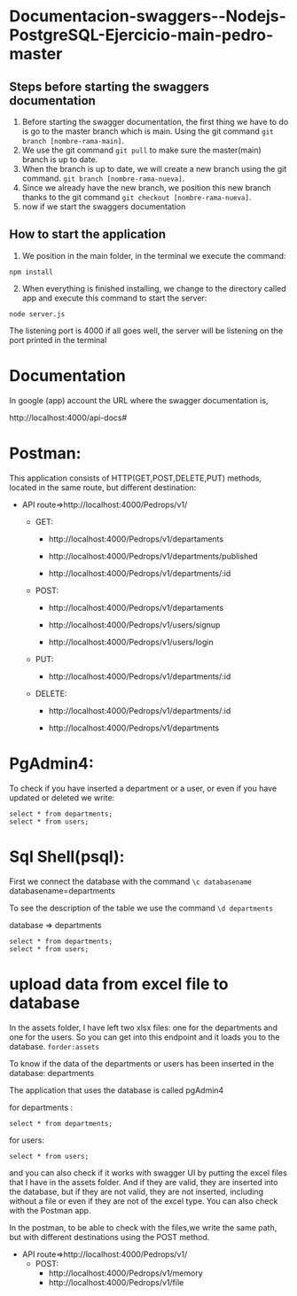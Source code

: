 # Documentacion-swaggers--Nodejs-PostgreSQL-Ejercicio-main-pedro-master
##  Steps before starting the swaggers documentation

1. Before starting the swagger documentation, the first thing we have to do is go to the master branch which is main. Using the git command `git branch [nombre-rama-main]`.
2. We use the git command `git pull` to make sure the master(main) branch is up to date.
3. When the branch is up to date, we will create a new branch using the git command. `git branch [nombre-rama-nueva]`.
4. Since we already have the new branch, we position this new branch thanks to the git command `git checkout [nombre-rama-nueva]`.
5. now if we start the swaggers documentation


## How to start the application

1. We position in the main folder, in the terminal we execute the command:
```
npm install
```
2. When everything is finished installing, we change to the directory called app and execute this command to start the server:
```
node server.js
```
The listening port is 4000
if all goes well, the server will be listening on the port printed in the terminal

# Documentation

In google (app) account the URL where the swagger documentation is,

http://localhost:4000/api-docs#

# Postman:

This application consists of HTTP(GET,POST,DELETE,PUT) methods, located in the same route, but different destination:


* API route=>http://localhost:4000/Pedrops/v1/
  - GET:
  
    - http://localhost:4000/Pedrops/v1/departaments
   
    - http://localhost:4000/Pedrops/v1/departments/published
   
    - http://localhost:4000/Pedrops/v1/departments/:id
   
  - POST:
  
    - http://localhost:4000/Pedrops/v1/departaments
   
    - http://localhost:4000/Pedrops/v1/users/signup
   
    - http://localhost:4000/Pedrops/v1/users/login
   
  - PUT:
  
    - http://localhost:4000/Pedrops/v1/departments/:id
   
  - DELETE:
  
    - http://localhost:4000/Pedrops/v1/departments/:id
   
    - http://localhost:4000/Pedrops/v1/departments


# PgAdmin4:

To check if you have inserted a department or a user, or even if you have updated or deleted we write:

```
select * from departments;
select * from users;
```
# Sql Shell(psql):

First we connect the database with the command  `\c databasename` databasename=departments
 
To see the description of the table we use the command  `\d departments`
 
database => departments
```
select * from departments;
select * from users;
```
# upload data from excel file to database

In the assets folder, I have left two xlsx files: one for the departments and one for the users. So you can get into this endpoint and it loads you to the database. `forder:assets`

To know if the data of the departments or users has been inserted in the database: departments

The application that uses the database is called
pgAdmin4

for departments :
```
select * from departments;
```
for users:
```
select * from users;
```
and you can also check if it works with swagger UI by putting the excel files that I have in the assets folder. And if they are valid, they are inserted into the database, but if they are not valid, they are not inserted, including without a file or even if they are not of the excel type. You can also check with the Postman app.

In the postman, to be able to check with the files,we write the same path, but with different destinations using the POST method.

* API route=>http://localhost:4000/Pedrops/v1/
  - POST:
    - http://localhost:4000/Pedrops/v1/memory
    - http://localhost:4000/Pedrops/v1/file
